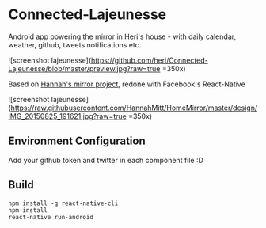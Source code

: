 # Connected-Lajeunesse

Android app powering the mirror in Heri's house - with daily calendar, weather, github, tweets notifications etc.

![screenshot lajeunesse](https://github.com/heri/Connected-Lajeunesse/blob/master/preview.jpg?raw=true =350x)

Based on [Hannah's mirror project](https://github.com/HannahMitt/HomeMirror), redone with Facebook's React-Native

![screenshot lajeunesse](https://raw.githubusercontent.com/HannahMitt/HomeMirror/master/design/IMG_20150825_191621.jpg?raw=true =350x)



## Environment Configuration
Add your github token and twitter in each component file :D

## Build
```
npm install -g react-native-cli
npm install
react-native run-android
```

